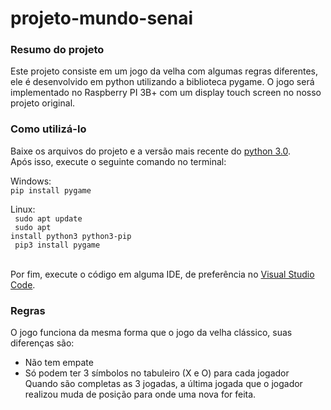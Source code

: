 # projeto-mundo-senai

### Resumo do projeto

Este projeto consiste em um jogo da velha com algumas regras diferentes, ele é desenvolvido em python utilizando a biblioteca pygame.
O jogo será implementado no Raspberry PI 3B+ com um display touch screen no nosso projeto original.

### Como utilizá-lo

Baixe os arquivos do projeto e a versão mais recente do [python 3.0](https://www.python.org/downloads/).<br>
Após isso, execute o seguinte comando no terminal:

Windows: <br>
<code>pip install pygame</code>

Linux: <br>
<code> sudo apt update </code><br>
<code> sudo apt install python3 python3-pip </code><br>
<code> pip3 install pygame </code><br>

Por fim, execute o código em alguma IDE, de preferência no [Visual Studio Code](https://code.visualstudio.com/).

### Regras
O jogo funciona da mesma forma que o jogo da velha clássico, suas diferenças são:
- Não tem empate
- Só podem ter 3 símbolos no tabuleiro (X e O) para cada jogador <br>
Quando são completas as 3 jogadas, a última jogada que o jogador realizou muda de posição para onde uma nova for feita.

